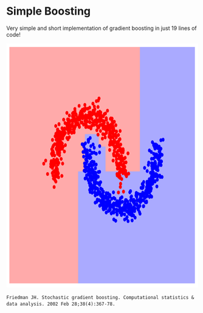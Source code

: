 # Simple Boosting

Very simple and short implementation of gradient boosting in just 19 lines of code!

<p align="center">
<img height="640" src="sgb.png"/>
</p>

`Friedman JH. Stochastic gradient boosting. Computational statistics & data analysis. 2002 Feb 28;38(4):367-78.`
